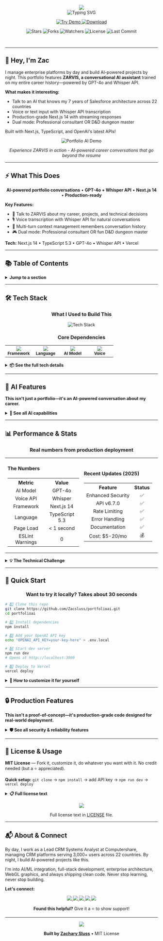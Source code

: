 <div align="center">

<!-- Hero Header -->
<img src="https://capsule-render.vercel.app/api?type=waving&color=gradient&customColorList=6,12,20&height=200&section=header&text=Zachary%20Sluss&fontSize=70&fontColor=FFFFFF&animation=twinkling&fontAlignY=25&desc=Enterprise%20Technology%20Leader%20%7C%20Lead%20CRM%20Systems%20Analyst&descSize=20&descAlignY=50&descAlign=50"/>

<br/>

<!-- Animated Subtitle -->
<img src="https://readme-typing-svg.demolab.com?font=Fira+Code&weight=600&size=22&duration=3000&pause=1000&color=2d9a5e&center=true&vCenter=true&random=false&width=750&lines=%245M%2B+Platforms+%E2%80%A2+3K+Users+%E2%80%A2+22+Countries;AI-Enabled+Portfolio+%E2%80%A2+GPT-4o+%2B+Whisper;AWS+%26+Tableau+Certified+%E2%80%A2+Seeking+Director%2FVP;Multi-Passionate+%E2%80%A2+Always+Learning+%E2%80%A2+Never+Settling" alt="Typing SVG" />

<br/>

<!-- Main Action Buttons -->
<p align="center">
  <a href="https://ai-portfolio-hazel-nine.vercel.app">
    <img src="https://img.shields.io/badge/🤖_TALK-TO_ZARVIS-2e8b57?style=for-the-badge&labelColor=000000&logo=openai&logoColor=white" alt="Try Demo"/>
  </a>
  <a href="https://github.com/Zacsluss/portfolioai/archive/refs/heads/main.zip">
    <img src="https://img.shields.io/badge/⬇️_DOWNLOAD-TEMPLATE-d97706?style=for-the-badge&labelColor=000000&logo=github&logoColor=white" alt="Download"/>
  </a>
</p>

<!-- GitHub Stats Badges -->
<p align="center">
  <img src="https://img.shields.io/github/stars/Zacsluss/portfolioai?style=social" alt="Stars"/>
  <img src="https://img.shields.io/github/forks/Zacsluss/portfolioai?style=social" alt="Forks"/>
  <img src="https://img.shields.io/github/watchers/Zacsluss/portfolioai?style=social" alt="Watchers"/>
  <img src="https://img.shields.io/github/license/Zacsluss/portfolioai?style=flat-square&color=555555" alt="License"/>
  <img src="https://img.shields.io/github/last-commit/Zacsluss/portfolioai?style=flat-square&color=666666" alt="Last Commit"/>
</p>

</div>

<br/>

---

## 👋 Hey, I'm Zac

I manage enterprise platforms by day and build AI-powered projects by night. This portfolio features **ZARVIS, a conversational AI assistant** trained on my entire career history—powered by GPT-4o and Whisper API.

**What makes it interesting:**
- Talk to an AI that knows my 7 years of Salesforce architecture across 22 countries
- Voice or text input with Whisper API transcription
- Production-grade Next.js 14 with streaming responses
- Dual mode: Professional consultant OR D&D dungeon master

Built with Next.js, TypeScript, and OpenAI's latest APIs!

<div align="center">

![Portfolio AI Demo](public/profileai.gif)

*Experience ZARVIS in action - AI-powered career conversations that go beyond the resume*

</div>

---

## ⚡ What This Does

<div align="center">

**AI-powered portfolio conversations** • **GPT-4o + Whisper API** • **Next.js 14** • **Production-ready**

</div>

**Key Features:**
- 🤖 Talk to ZARVIS about my career, projects, and technical decisions
- 🎙️ Voice transcription with Whisper API for natural conversations
- 💬 Multi-turn context management remembers conversation history
- 🎮 Dual mode: Professional consultant OR fun D&D dungeon master

**Tech:** Next.js 14 • TypeScript 5.3 • GPT-4o • Whisper API • Vercel

---

## 📚 Table of Contents

<details>
<summary><b>Jump to a section</b></summary>

- [🛠️ Tech Stack](#️-tech-stack)
- [🤖 AI Features](#-ai-features)
- [📊 Performance & Stats](#-performance--stats)
- [🚀 Quick Start](#-quick-start)
- [🔒 Production Features](#-production-features)
- [📄 License & Usage](#-license--usage)
- [📬 About & Connect](#-about--connect)

</details>

---

## 🛠️ Tech Stack

<div align="center">

### What I Used to Build This

<img src="https://skillicons.dev/icons?i=nextjs,typescript,vercel,react,tailwind,nodejs" alt="Tech Stack" />

### Core Dependencies

<table>
<tr>
<td align="center" width="25%">
<img src="https://img.shields.io/badge/Next.js-14-000000?style=flat-square&logo=nextdotjs&logoColor=white"/><br/>
<sub><b>Framework</b></sub>
</td>
<td align="center" width="25%">
<img src="https://img.shields.io/badge/TypeScript-5.3-1E4A6D?style=flat-square&logo=typescript&logoColor=white"/><br/>
<sub><b>Language</b></sub>
</td>
<td align="center" width="25%">
<img src="https://img.shields.io/badge/GPT--4o-v6.7.0-412991?style=flat-square&logo=openai&logoColor=white"/><br/>
<sub><b>AI Model</b></sub>
</td>
<td align="center" width="25%">
<img src="https://img.shields.io/badge/Whisper-API-2d7a3e?style=flat-square&logo=openai&logoColor=white"/><br/>
<sub><b>Voice</b></sub>
</td>
</tr>
</table>

</div>

<details>
<summary><b>📦 See the full tech details</b></summary>

**Why this stack?**

- **Next.js 14** - App Router with server-side API routes (protects API keys)
- **TypeScript 5.3** - Strict mode with zero ESLint warnings
- **OpenAI GPT-4o** - Latest conversational model for nuanced responses
- **Whisper API** - Real-time voice transcription
- **Zustand** - Lightweight state management
- **Tailwind CSS** - Fast styling with Framer Motion animations
- **Vercel** - Serverless deployment with edge functions

**Architecture:**
```
Next.js 14 App Router
├── /app/api/* - Server-side API routes (protect keys)
├── /lib/* - Career data & AI context
├── /components/* - React components
└── Vercel Serverless Functions
```

</details>

---

## 🤖 AI Features

**This isn't just a portfolio—it's an AI-powered conversation about my career.**

<details>
<summary><b>🧠 See all AI capabilities</b></summary>

<br/>

<div align="center">

<table>
<tr>
<td width="50%" align="center">

### 💬 Conversational Intelligence

**GPT-4o trained on complete career history**<br/>
Knows every project, certification, and technical decision<br/>
<br/>
**Multi-turn conversation handling**<br/>
Remembers context across the entire chat<br/>
<br/>
**Streaming responses**<br/>
Real-time text generation for better UX<br/>
<br/>
**Custom prompts**<br/>
Tailored to my specific background and personality

</td>
<td width="50%" align="center">

### 🎙️ Voice & Input

**Whisper API voice transcription**<br/>
Natural voice input with high accuracy<br/>
<br/>
**Dual mode switching**<br/>
Professional consultant OR D&D dungeon master<br/>
<br/>
**Error handling**<br/>
API key validation, rate limits, quota detection<br/>
<br/>
**Security**<br/>
Server-side key protection, input sanitization

</td>
</tr>
</table>

</div>

**Every AI feature is production-ready with comprehensive error handling.**

</details>

---

## 📊 Performance & Stats

<div align="center">

### Real numbers from production deployment

<table align="center">
<tr>
<td width="50%">

#### The Numbers
<table>
<tr><th align="center">Metric</th><th align="center">Value</th></tr>
<tr><td align="center">AI Model</td><td align="center">GPT-4o</td></tr>
<tr><td align="center">Voice API</td><td align="center">Whisper</td></tr>
<tr><td align="center">Framework</td><td align="center">Next.js 14</td></tr>
<tr><td align="center">Language</td><td align="center">TypeScript 5.3</td></tr>
<tr><td align="center">Page Load</td><td align="center">< 1 second</td></tr>
<tr><td align="center">ESLint Warnings</td><td align="center">0</td></tr>
</table>

</td>
<td width="50%">

#### Recent Updates (2025)
<table>
<tr><th align="center">Feature</th><th align="center">Status</th></tr>
<tr><td align="center">Enhanced Security</td><td align="center">✅</td></tr>
<tr><td align="center">API v6.7.0</td><td align="center">✅</td></tr>
<tr><td align="center">Rate Limiting</td><td align="center">✅</td></tr>
<tr><td align="center">Error Handling</td><td align="center">✅</td></tr>
<tr><td align="center">Documentation</td><td align="center">✅</td></tr>
<tr><td align="center">Cost: $5-20/mo</td><td align="center">💰</td></tr>
</table>

</td>
</tr>
</table>

</div>

<details>
<summary><b>💡 The Technical Challenge</b></summary>

<br/>

**Integrating GPT-4o into a production-grade portfolio** that serves as both a demonstration of AI integration capabilities and a functional career showcase.

**What I solved:**
- ✅ Server-side API routes protect sensitive keys
- ✅ Streaming responses for optimal perceived performance
- ✅ Whisper API integration for voice transcription
- ✅ Production error handling (401, 429, 500, quota errors)
- ✅ Rate limiting and security hardening
- ✅ Cost-effective deployment ($5-20/month)

</details>

---

## 🚀 Quick Start

<div align="center">

### Want to try it locally? Takes about 30 seconds

</div>

```bash
# 1️⃣ Clone this repo
git clone https://github.com/Zacsluss/portfolioai.git
cd portfolioai

# 2️⃣ Install dependencies
npm install

# 3️⃣ Add your OpenAI API key
echo "OPENAI_API_KEY=your-key-here" > .env.local

# 4️⃣ Start dev server
npm run dev
# Opens at http://localhost:3000

# 5️⃣ Deploy to Vercel
vercel deploy
```

<details>
<summary><b>🔧 How to customize it for yourself</b></summary>

<br/>

**Make it yours (takes about 10 minutes):**

1. **Your content**: Edit `lib/portfolio-data.ts` with your professional history, skills, and projects
2. **Train the AI**: Modify `lib/assistant-context.ts` with your background, experiences, and personality
3. **Customize styling**: Adjust Tailwind configuration and theme colors in `tailwind.config.js`
4. **Add features**: Extend API routes in `app/api/` for additional functionality
5. **Deploy**: Run `vercel deploy` and add your `OPENAI_API_KEY` to Vercel environment variables

**Want to change the AI's personality?**
- Open `lib/assistant-context.ts`
- Modify the system prompt to match your style
- Save and watch ZARVIS become uniquely yours ✨

</details>

---

## 🔒 Production Features

**This isn't a proof-of-concept—it's production-grade code designed for real-world deployment.**

<details>
<summary><b>🛡️ See all security & reliability features</b></summary>

<br/>

<div align="center">

<table>
<tr>
<td width="50%" align="center">

### 🛡️ Security & Reliability

**Environment variable validation**<br/>
API key format checking, missing key detection<br/>
<br/>
**Comprehensive error handling**<br/>
Specific responses for 401, 429, 500, quota errors<br/>
<br/>
**Rate limiting**<br/>
10 requests/minute per IP (configurable)<br/>
<br/>
**Input sanitization**<br/>
XSS prevention, length limits, filtering<br/>
<br/>
**CSP headers**<br/>
Strict Content Security Policy<br/>
<br/>
**Secure key storage**<br/>
Server-side only, never exposed to client

</td>
<td width="50%" align="center">

### 📊 Monitoring & Operations

**Detailed error logging**<br/>
Console output for debugging<br/>
<br/>
**User-friendly error messages**<br/>
Clear actionable feedback<br/>
<br/>
**OpenAI API v6.7.0**<br/>
Latest stable version<br/>
<br/>
**Quota detection**<br/>
Billing/limit warnings<br/>
<br/>
**Build verification**<br/>
TypeScript strict mode, zero lint warnings<br/>
<br/>
**Cost optimization**<br/>
~$15-25/month operational costs

</td>
</tr>
</table>

</div>

**Additional Documentation:**
- [SECURITY_RECOMMENDATIONS.md](SECURITY_RECOMMENDATIONS.md) - API key security, rotation procedures
- [FIX_SUMMARY.md](FIX_SUMMARY.md) - Complete troubleshooting guide, fix history
- [CONTRIBUTING.md](CONTRIBUTING.md) - Contribution guidelines, coding standards

</details>

---

## 📄 License & Usage

**MIT License** — Fork it, customize it, do whatever you want with it. No credit needed (but a ⭐ appreciated).

**Quick setup:** `git clone` → `npm install` → add API key → `npm run dev` → `vercel deploy`

<details>
<summary><b>📋 Full license text</b></summary>

<br/>

```
MIT License

Copyright (c) 2025 Zachary Sluss

Permission is hereby granted, free of charge, to any person obtaining a copy
of this software and associated documentation files (the "Software"), to deal
in the Software without restriction, including without limitation the rights
to use, copy, modify, merge, publish, distribute, sublicense, and/or sell
copies of the Software, and to permit persons to whom the Software is
furnished to do so, subject to the following conditions:

The above copyright notice and this permission notice shall be included in all
copies or substantial portions of the Software.

THE SOFTWARE IS PROVIDED "AS IS", WITHOUT WARRANTY OF ANY KIND, EXPRESS OR
IMPLIED, INCLUDING BUT NOT LIMITED TO THE WARRANTIES OF MERCHANTABILITY,
FITNESS FOR A PARTICULAR PURPOSE AND NONINFRINGEMENT. IN NO EVENT SHALL THE
AUTHORS OR COPYRIGHT HOLDERS BE LIABLE FOR ANY CLAIM, DAMAGES OR OTHER
LIABILITY, WHETHER IN AN ACTION OF CONTRACT, TORT OR OTHERWISE, ARISING FROM,
OUT OF OR IN CONNECTION WITH THE SOFTWARE OR THE USE OR OTHER DEALINGS IN THE
SOFTWARE.
```

</details>

<br/>

<div align="center">

<img src="https://img.shields.io/badge/License-MIT-555555?style=for-the-badge&logo=opensourceinitiative&logoColor=white"/>

Full license text in [LICENSE](LICENSE) file.

</div>

---

## 📬 About & Connect

By day, I work as a Lead CRM Systems Analyst at Computershare, managing CRM platforms serving 3,000+ users across 22 countries. By night, I build AI-powered projects like this.

I'm into AI/ML integration, full-stack development, enterprise architecture, WebGL graphics, and always shipping clean code. Never stop learning, never stop building.

**Let's connect:**

<div align="center">

<a href="https://ai-portfolio-hazel-nine.vercel.app">
  <img src="https://img.shields.io/badge/Portfolio-AI_Demo-2e7d5a?style=for-the-badge&logo=vercel&logoColor=white"/>
</a>
<a href="https://github.com/Zacsluss">
  <img src="https://img.shields.io/badge/GitHub-@Zacsluss-181717?style=for-the-badge&logo=github&logoColor=white"/>
</a>
<a href="https://linkedin.com/in/zacharyjsluss">
  <img src="https://img.shields.io/badge/LinkedIn-Zachary_Sluss-064789?style=for-the-badge&logo=linkedin&logoColor=white"/>
</a>
<a href="mailto:zacsluss@yahoo.com">
  <img src="https://img.shields.io/badge/Email-zacsluss@yahoo.com-b91c1c?style=for-the-badge&logo=gmail&logoColor=white"/>
</a>
<a href="public/resume.pdf">
  <img src="https://img.shields.io/badge/Resume-Download_Resume-7c3aed?style=for-the-badge&logo=adobeacrobatreader&logoColor=white"/>
</a>

<br/>

**Found this helpful?** Give it a ⭐ to show support!

</div>

---

<div align="center">

<img src="https://capsule-render.vercel.app/api?type=waving&color=gradient&customColorList=6,12,20&height=100&section=footer"/>

**Built by [Zachary Sluss](https://github.com/Zacsluss)** • MIT License

</div>
